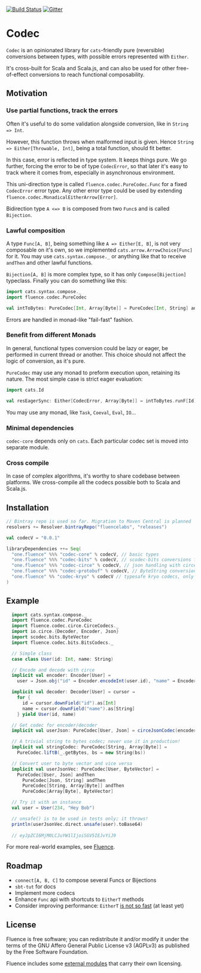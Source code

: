[![Build Status](https://travis-ci.org/fluencelabs/codec.svg?branch=master)](https://travis-ci.org/fluencelabs/codec) [![Gitter](https://badges.gitter.im/fluencelabs/codec.svg)](https://gitter.im/fluencelabs/codec?utm_source=badge&utm_medium=badge&utm_campaign=pr-badge)

# Codec

`Codec` is an opinionated library for `cats`-friendly pure (reversible) conversions between types, with possible errors represented with `Either`.

It's cross-built for Scala and Scala.js, and can also be used for other free-of-effect conversions to reach functional composability.

## Motivation

### Use partial functions, track the errors

Often it's useful to do some validation alongside conversion, like in `String => Int`. 

However, this function throws when malformed input is given. Hence `String => Either[Throwable, Int]`, being a total function, should fit better.

In this case, error is reflected in type system. It keeps things pure. We go further, forcing the error to be of type `CodecError`, so that later it's easy to track where it comes from, especially in asynchronous environment.

This uni-direction type is called `fluence.codec.PureCodec.Func` for a fixed `CodecError` error type. Any other error type could be used by extending `fluence.codec.MonadicalEitherArrow[Error]`.

Bidirection type `A <=> B` is composed from two `Func`s and is called `Bijection`.

### Lawful composition

A type `Func[A, B]`, being something like `A => Either[E, B]`, is not very composable on it's own, so we implemented `cats.arrow.ArrowChoice[Func]` for it. You may use `cats.syntax.compose._` or anything like that to receive `andThen` and other lawful functions.

`Bijection[A, B]` is more complex type, so it has only `Compose[Bijection]` typeclass. Finally you can do something like this:

```scala
import cats.syntax.compose._
import fluence.codec.PureCodec

val intToBytes: PureCodec[Int, Array[Byte]] = PureCodec[Int, String] andThen PureCodec[String, Array[Byte]]
```

Errors are handled in monad-like "fail-fast" fashion.

### Benefit from different Monads

In general, functional types conversion could be lazy or eager, be performed in current thread or another. This choice should not affect the logic of conversion, as it's pure.

`PureCodec` may use any  monad to preform execution upon, retaining its nature. The most simple case is strict eager evaluation:

```scala
import cats.Id

val resEagerSync: Either[CodecError, Array[Byte]] = intToBytes.runF[Id](33)

```

You may use any monad, like `Task`, `Coeval`, `Eval`, `IO`...

### Minimal dependencies

`codec-core` depends only on `cats`. Each particular codec set is moved into separate module.

### Cross compile

In case of complex algorithms, it's worthy to share codebase between platforms. We cross-compile all the codecs possible both to Scala and Scala.js.

## Installation

```scala
// Bintray repo is used so far. Migration to Maven Central is planned
resolvers += Resolver.bintrayRepo("fluencelabs", "releases")

val codecV = "0.0.1"

libraryDependencies ++= Seq(
  "one.fluence" %%% "codec-core" % codecV, // basic types
  "one.fluence" %%% "codec-bits" % codecV, // scodec-bits conversions for ByteVector 
  "one.fluence" %%% "codec-circe" % codecV, // json handling with circe
  "one.fluence" %%% "codec-protobuf" % codecV, // ByteString conversions for both scala and scala.js
  "one.fluence" %% "codec-kryo" % codecV // typesafe kryo codecs, only for scala
)
```

## Example

```scala
  import cats.syntax.compose._
  import fluence.codec.PureCodec
  import fluence.codec.circe.CirceCodecs._
  import io.circe.{Decoder, Encoder, Json}
  import scodec.bits.ByteVector
  import fluence.codec.bits.BitsCodecs._

  // Simple class
  case class User(id: Int, name: String)

  // Encode and decode with circe
  implicit val encoder: Encoder[User] =
    user ⇒ Json.obj("id" → Encoder.encodeInt(user.id), "name" → Encoder.encodeString(user.name))

  implicit val decoder: Decoder[User] = cursor ⇒
    for {
      id ← cursor.downField("id").as[Int]
      name ← cursor.downField("name").as[String]
    } yield User(id, name)

  // Get codec for encoder/decoder
  implicit val userJson: PureCodec[User, Json] = circeJsonCodec(encoder, decoder)

  // A trivial string to bytes codec; never use it in production!
  implicit val stringCodec: PureCodec[String, Array[Byte]] =
    PureCodec.liftB(_.getBytes, bs ⇒ new String(bs))

  // Convert user to byte vector and vice versa
  implicit val userJsonVec: PureCodec[User, ByteVector] =
    PureCodec[User, Json] andThen
      PureCodec[Json, String] andThen
      PureCodec[String, Array[Byte]] andThen
      PureCodec[Array[Byte], ByteVector]

  // Try it with an instance
  val user = User(234, "Hey Bob")

  // unsafe() is to be used in tests only; it throws!
  println(userJsonVec.direct.unsafe(user).toBase64)
  
  // eyJpZCI6MjM0LCJuYW1lIjoiSGV5IEJvYiJ9
```

For more real-world examples, see [Fluence](https://github.com/fluencelabs/fluence).

## Roadmap

- `connect[A, B, C]` to compose several Funcs or Bijections
- `sbt-tut` for docs
- Implement more codecs
- Enhance `Func` api with shortcuts to `EitherT` methods
- Consider improving performance: `EitherT` [is not so fast](https://twitter.com/alexelcu/status/988031831357485056) (at least yet)

## License

Fluence is free software; you can redistribute it and/or modify it under the terms of the GNU Affero General Public License v3 (AGPLv3) as published by the Free Software Foundation.

Fluence includes some [external modules](https://github.com/fluencelabs/codec/blob/master/build.sbt) that carry their own licensing.
